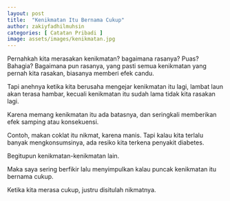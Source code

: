 ```yaml
---
layout: post
title:  "Kenikmatan Itu Bernama Cukup"
author: zakiyfadhilmuhsin
categories: [ Catatan Pribadi ]
image: assets/images/kenikmatan.jpg
---
```

Pernahkah kita merasakan kenikmatan? bagaimana rasanya? Puas? Bahagia?
Bagaimana pun rasanya, yang pasti semua kenikmatan yang pernah kita rasakan, biasanya memberi efek candu.

Tapi anehnya ketika kita berusaha mengejar kenikmatan itu lagi, lambat laun akan terasa hambar, kecuali kenikmatan itu sudah lama tidak kita rasakan lagi.

Karena memang kenikmatan itu ada batasnya, dan seringkali memberikan efek samping atau konsekuensi.

Contoh, makan coklat itu nikmat, karena manis. Tapi kalau kita terlalu banyak mengkonsumsinya, ada resiko kita terkena penyakit diabetes.

Begitupun kenikmatan-kenikmatan lain.

Maka saya sering berfikir lalu menyimpulkan kalau puncak kenikmatan itu bernama cukup.

Ketika kita merasa cukup, justru disitulah nikmatnya.